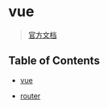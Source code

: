 # vue

> [官方文档](https://cn.vuejs.org/)

## Table of Contents

- [vue](./vue.md)

- [router](./router.md)
